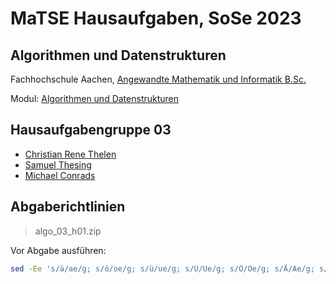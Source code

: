 # MaTSE Hausaufgaben, SoSe 2023
## Algorithmen und Datenstrukturen

Fachhochschule Aachen, [Angewandte Mathematik und Informatik B.Sc.](https://www.fh-aachen.de/studium/angewandte-mathematik-und-informatik-bsc)

Modul: [Algorithmen und Datenstrukturen](https://www.campus.fh-aachen.de/campus/all/module.asp?fmodulecode=92130)

## Hausaufgabengruppe 03
- [Christian Rene Thelen](mailto:christian.thelen@rwth-aachen.de)
- [Samuel Thesing](mailto:samuel.thesing@rwth-aachen.de)
- [Michael Conrads](mailto:)

## Abgaberichtlinien

> algo_03_h01.zip

Vor Abgabe ausführen:

```zsh
sed -Ee 's/ä/ae/g; s/ö/oe/g; s/ü/ue/g; s/Ü/Ue/g; s/Ö/Oe/g; s/Ä/Ae/g; s/ß/ss/g' -i *.java
```